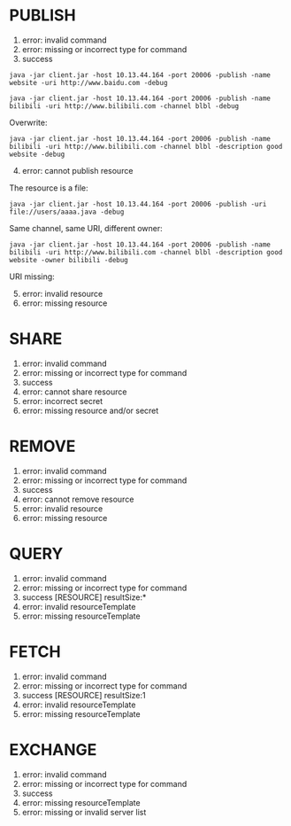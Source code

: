 # PUBLISH #

1. error: invalid command
2. error: missing or incorrect type for command
3. success

`java -jar client.jar -host 10.13.44.164 -port 20006 -publish -name website -uri http://www.baidu.com -debug`

`java -jar client.jar -host 10.13.44.164 -port 20006 -publish -name bilibili -uri http://www.bilibili.com -channel blbl -debug`

Overwrite:

`java -jar client.jar -host 10.13.44.164 -port 20006 -publish -name bilibili -uri http://www.bilibili.com -channel blbl -description good website -debug`

4. error: cannot publish resource

The resource is a file:

`java -jar client.jar -host 10.13.44.164 -port 20006 -publish -uri file://users/aaaa.java -debug`

Same channel, same URI, different owner:

`java -jar client.jar -host 10.13.44.164 -port 20006 -publish -name bilibili -uri http://www.bilibili.com -channel blbl -description good website -owner bilibili -debug`

URI missing:


5. error: invalid resource
6. error: missing resource

# SHARE #

1. error: invalid command
2. error: missing or incorrect type for command
3. success
4. error: cannot share resource
5. error: incorrect secret
6. error: missing resource and\/or secret

# REMOVE #

1. error: invalid command
2. error: missing or incorrect type for command
3. success
4. error: cannot remove resource
5. error: invalid resource
6. error: missing resource

# QUERY #

1. error: invalid command
2. error: missing or incorrect type for command
3. success [RESOURCE] resultSize:*
4. error: invalid resourceTemplate
5. error: missing resourceTemplate

# FETCH #

1. error: invalid command
2. error: missing or incorrect type for command
3. success [RESOURCE] resultSize:1
4. error: invalid resourceTemplate
5. error: missing resourceTemplate

# EXCHANGE #

1. error: invalid command
2. error: missing or incorrect type for command
3. success
4. error: missing resourceTemplate
5. error: missing or invalid server list
